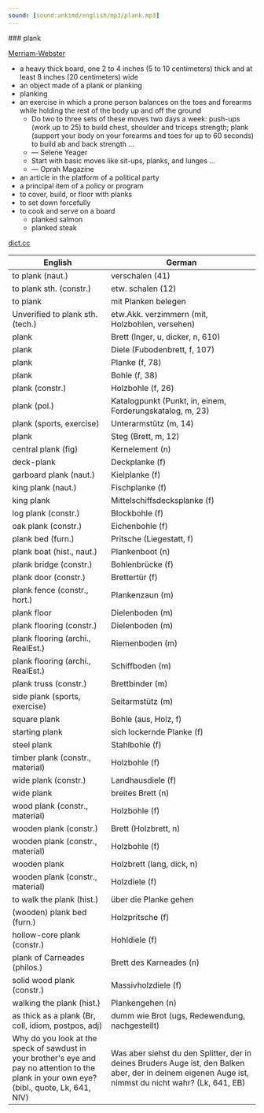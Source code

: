 ```yaml
---
sound: [sound:ankimd/english/mp3/plank.mp3]
---
```


\### plank

[Merriam-Webster](https://www.merriam-webster.com/dictionary/plank)

- a heavy thick board, one 2 to 4 inches (5 to 10 centimeters) thick and at least 8 inches (20 centimeters) wide
- an object made of a plank or planking
- planking
- an exercise in which a prone person balances on the toes and forearms while holding the rest of the body up and off the ground
    - Do two to three sets of these moves two days a week: push-ups (work up to 25) to build chest, shoulder and triceps strength; plank (support your body on your forearms and toes for up to 60 seconds) to build ab and back strength …
    - — Selene Yeager
    - Start with basic moves like sit-ups, planks, and lunges …
    - — Oprah Magazine
- an article in the platform of a political party
- a principal item of a policy or program
- to cover, build, or floor with planks
- to set down forcefully
- to cook and serve on a board
    - planked salmon
    - planked steak

[dict.cc](https://www.dict.cc/plank)

| English        | German       |
| -------------- | ------------ |
| to plank (naut.) | verschalen (41) |
| to plank sth. (constr.) | etw. schalen (12) |
| to plank | mit Planken belegen |
| Unverified to plank sth. (tech.) | etw.Akk. verzimmern (mit, Holzbohlen, versehen) |
| plank | Brett (lnger, u, dicker, n, 610) |
| plank | Diele (Fubodenbrett, f, 107) |
| plank | Planke (f, 78) |
| plank | Bohle (f, 38) |
| plank (constr.) | Holzbohle (f, 26) |
| plank (pol.) | Katalogpunkt (Punkt, in, einem, Forderungskatalog, m, 23) |
| plank (sports, exercise) | Unterarmstütz (m, 14) |
| plank | Steg (Brett, m, 12) |
| central plank (fig) | Kernelement (n) |
| deck-plank | Deckplanke (f) |
| garboard plank (naut.) | Kielplanke (f) |
| king plank (naut.) | Fischplanke (f) |
| king plank | Mittelschiffsdecksplanke (f) |
| log plank (constr.) | Blockbohle (f) |
| oak plank (constr.) | Eichenbohle (f) |
| plank bed (furn.) | Pritsche (Liegestatt, f) |
| plank boat (hist., naut.) | Plankenboot (n) |
| plank bridge (constr.) | Bohlenbrücke (f) |
| plank door (constr.) | Brettertür (f) |
| plank fence (constr., hort.) | Plankenzaun (m) |
| plank floor | Dielenboden (m) |
| plank flooring (constr.) | Dielenboden (m) |
| plank flooring (archi., RealEst.) | Riemenboden (m) |
| plank flooring (archi., RealEst.) | Schiffboden (m) |
| plank truss (constr.) | Brettbinder (m) |
| side plank (sports, exercise) | Seitarmstütz (m) |
| square plank | Bohle (aus, Holz, f) |
| starting plank | sich lockernde Planke (f) |
| steel plank | Stahlbohle (f) |
| timber plank (constr., material) | Holzbohle (f) |
| wide plank (constr.) | Landhausdiele (f) |
| wide plank | breites Brett (n) |
| wood plank (constr., material) | Holzbohle (f) |
| wooden plank (constr.) | Brett (Holzbrett, n) |
| wooden plank (constr., material) | Holzbohle (f) |
| wooden plank | Holzbrett (lang, dick, n) |
| wooden plank (constr., material) | Holzdiele (f) |
| to walk the plank (hist.) | über die Planke gehen |
| (wooden) plank bed (furn.) | Holzpritsche (f) |
| hollow-core plank (constr.) | Hohldiele (f) |
| plank of Carneades (philos.) | Brett des Karneades (n) |
| solid wood plank (constr.) | Massivholzdiele (f) |
| walking the plank (hist.) | Plankengehen (n) |
| as thick as a plank (Br, coll, idiom, postpos, adj) | dumm wie Brot (ugs, Redewendung, nachgestellt) |
| Why do you look at the speck of sawdust in your brother's eye and pay no attention to the plank in your own eye? (bibl., quote, Lk, 641, NIV) | Was aber siehst du den Splitter, der in deines Bruders Auge ist, den Balken aber, der in deinem eigenen Auge ist, nimmst du nicht wahr? (Lk, 641, EB) |

